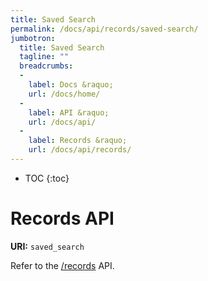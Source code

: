 ```yaml
---
title: Saved Search
permalink: /docs/api/records/saved-search/
jumbotron:
  title: Saved Search
  tagline: ""
  breadcrumbs:
  -
    label: Docs &raquo;
    url: /docs/home/
  -
    label: API &raquo;
    url: /docs/api/
  -
    label: Records &raquo;
    url: /docs/api/records/
---
```


* TOC
{:toc}

# Records API

**URI:** `saved_search`

Refer to the [/records](/docs/api/endpoints/records/) API.

